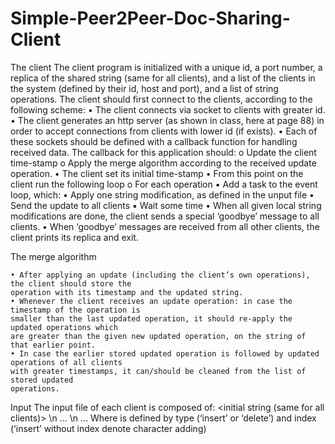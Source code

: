 # Simple-Peer2Peer-Doc-Sharing-Client

The client
  The client program is initialized with a unique id, a port number, a replica of the shared string (same 
  for all clients), and a list of the clients in the system (defined by their id, host and port), and a list of 
  string operations.
  The client should first connect to the clients, according to the following scheme:
    • The client connects via socket to clients with greater id.
    • The client generates an http server (as shown in class, here at page 88) in order to accept 
    connections from clients with lower id (if exists).
    • Each of these sockets should be defined with a callback function for handling received data.
      The callback for this application should:
        o Update the client  time-stamp 
        o Apply the merge algorithm according to the received update operation.
    • The client set its initial  time-stamp
    • From this point on the client run the following loop
      o For each operation
          ▪ Add a task to the event loop, which:
          • Apply one string modification, as defined in the unput file
          • Send the update to all clients
          ▪ Wait some time
          • When all given local string modifications are done, the client sends a special ‘goodbye’ 
          message to all clients.
          • When ‘goodbye’ messages are received from all other clients, the client prints its replica and 
          exit.
          
The merge algorithm

    • After applying an update (including the client’s own operations), the client should store the 
    operation with its timestamp and the updated string.
    • Whenever the client receives an update operation: in case the timestamp of the operation is 
    smaller than the last updated operation, it should re-apply the updated operations which 
    are greater than the given new updated operation, on the string of that earlier point.
    • In case the earlier stored updated operation is followed by updated operations of all clients 
    with greater timestamps, it can/should be cleaned from the list of stored updated 
    operations.


Input
    The input file of each client is composed of:
    <client id>
    <client port>
    <initial string (same for all clients)>
    \n
    <other client id> <other client host> <other client port>
    …
    \n
    <updated-operation>
    …
Where <updated-operation> is defined by type (‘insert’ or ‘delete’) and index (‘insert’ without index 
denote character adding)

